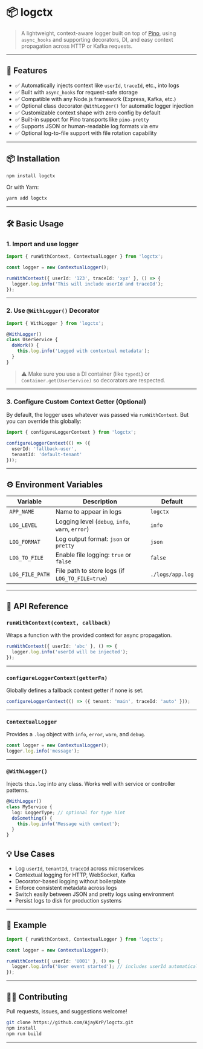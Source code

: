 # 📦 logctx

> A lightweight, context-aware logger built on top of [Pino](https://github.com/pinojs/pino), using `async_hooks` and supporting decorators, DI, and easy context propagation across HTTP or Kafka requests.

---

## 🚀 Features

- ✅ Automatically injects context like `userId`, `traceId`, etc., into logs
- ✅ Built with `async_hooks` for request-safe storage
- ✅ Compatible with any Node.js framework (Express, Kafka, etc.)
- ✅ Optional class decorator `@WithLogger()` for automatic logger injection
- ✅ Customizable context shape with zero config by default
- ✅ Built-in support for Pino transports like `pino-pretty`
- ✅ Supports JSON or human-readable log formats via env
- ✅ Optional log-to-file support with file rotation capability
---

## 📦 Installation

```bash
npm install logctx
````

Or with Yarn:

```bash
yarn add logctx
```

---

## 🛠️ Basic Usage

### 1. Import and use logger

```ts
import { runWithContext, ContextualLogger } from 'logctx';

const logger = new ContextualLogger();

runWithContext({ userId: '123', traceId: 'xyz' }, () => {
  logger.log.info('This will include userId and traceId');
});
```

---

### 2. Use `@WithLogger()` Decorator

```ts
import { WithLogger } from 'logctx';

@WithLogger()
class UserService {
  doWork() {
    this.log.info('Logged with contextual metadata');
  }
}
```

> ⚠️ Make sure you use a DI container (like `typedi`) or `Container.get(UserService)` so decorators are respected.

---

### 3. Configure Custom Context Getter (Optional)

By default, the logger uses whatever was passed via `runWithContext`.
But you can override this globally:

```ts
import { configureLoggerContext } from 'logctx';

configureLoggerContext(() => ({
  userId: 'fallback-user',
  tenantId: 'default-tenant'
}));
```

---

## ⚙️ Environment Variables
| Variable        | Description                                      | Default          |
| --------------- | ------------------------------------------------ | ---------------- |
| `APP_NAME`      | Name to appear in logs                           | `logctx`         |
| `LOG_LEVEL`     | Logging level (`debug`, `info`, `warn`, `error`) | `info`           |
| `LOG_FORMAT`    | Log output format: `json` or `pretty`            | `json`           |
| `LOG_TO_FILE`   | Enable file logging: `true` or `false`           | `false`          |
| `LOG_FILE_PATH` | File path to store logs (if `LOG_TO_FILE=true`)  | `./logs/app.log` |

---

## 🧠 API Reference

### `runWithContext(context, callback)`

Wraps a function with the provided context for async propagation.

```ts
runWithContext({ userId: 'abc' }, () => {
  logger.log.info('userId will be injected');
});
```

---

### `configureLoggerContext(getterFn)`

Globally defines a fallback context getter if none is set.

```ts
configureLoggerContext(() => ({ tenant: 'main', traceId: 'auto' }));
```

---

### `ContextualLogger`

Provides a `.log` object with `info`, `error`, `warn`, and `debug`.

```ts
const logger = new ContextualLogger();
logger.log.info('message');
```

---

### `@WithLogger()`

Injects `this.log` into any class. Works well with service or controller patterns.

```ts
@WithLogger()
class MyService {
  log: LoggerType; // optional for type hint
  doSomething() {
    this.log.info('Message with context');
  }
}
```

## 💡 Use Cases

* Log `userId`, `tenantId`, `traceId` across microservices
* Contextual logging for HTTP, WebSocket, Kafka
* Decorator-based logging without boilerplate
* Enforce consistent metadata across logs
* Switch easily between JSON and pretty logs using environment
* Persist logs to disk for production systems

---

## 🧪 Example

```ts
import { runWithContext, ContextualLogger } from 'logctx';

const logger = new ContextualLogger();

runWithContext({ userId: 'U001' }, () => {
  logger.log.info('User event started'); // includes userId automatically
});
```

---

## 👨‍💻 Contributing

Pull requests, issues, and suggestions welcome!

```bash
git clone https://github.com/AjayKrP/logctx.git
npm install
npm run build
```

---